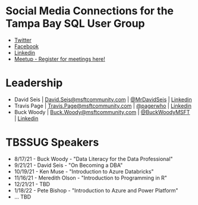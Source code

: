 # Social Media Connections for the Tampa Bay SQL User Group 

- [Twitter](https://twitter.com/TBSSUG)
- [Facebook](https://www.facebook.com/tbssug)
- [Linkedin](https://www.linkedin.com/groups/1893703/)
- [Meetup - Register for meetings here!](https://www.meetup.com/Tampa-SQL-User-Groups/)

# Leadership

- David Seis | David.Seis@msftcommunity.com | [@MrDavidSeis](https://twitter.com/MrDavidSeis) | [Linkedin](https://www.linkedin.com/in/davidseis/) 
- Travis Page | Travis.Page@msftcommunity.com | [@pagerwho](https://twitter.com/pagerwho) | [Linkedin](https://www.linkedin.com/in/travispage/) 
- Buck Woody | Buck.Woody@msftcommunity.com | [@BuckWoodyMSFT](https://twitter.com/BuckWoodyMSFT) | [Linkedin](https://www.linkedin.com/in/buckwoody/) 

# TBSSUG Speakers

- 8/17/21 - Buck Woody - "Data Literacy for the Data Professional"
- 9/21/21 - David Seis - "On Becoming a DBA"
- 10/19/21 - Ken Muse - "Introduction to Azure Databricks"
- 11/16/21 - Meredith Olson - "Introduction to Programming in R"
- 12/21/21 - TBD
- 1/18/22 - Pete Bishop - "Introduction to Azure and Power Platform"
- ... TBD
